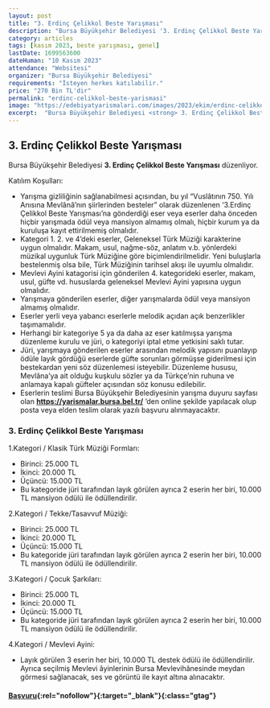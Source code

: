 ```yaml
---
layout: post
title: "3. Erdinç Çelikkol Beste Yarışması"
description: "Bursa Büyükşehir Belediyesi '3. Erdinç Çelikkol Beste Yarışması' düzenliyor."
category: articles
tags: [kasım 2023, beste yarışması, genel]
lastDate: 1699563600
dateHuman: "10 Kasım 2023"
attendance: "Websitesi"
organizer: "Bursa Büyükşehir Belediyesi"
requirements: "İsteyen herkes katılabilir."
price: "270 Bin TL'dir"
permalink: "erdinc-celikkol-beste-yarismasi"
image: "https://edebiyatyarismalari.com/images/2023/ekim/erdinc-celikkol-beste-yarismasi.jpg"
excerpt:  "Bursa Büyükşehir Belediyesi <strong> 3. Erdinç Çelikkol Beste Yarışması </strong> düzenliyor."
---
```


## 3. Erdinç Çelikkol Beste Yarışması
Bursa Büyükşehir Belediyesi **3. Erdinç Çelikkol Beste Yarışması** düzenliyor.  

Katılım Koşulları:
- Yarışma gizliliğinin sağlanabilmesi açısından, bu yıl “Vuslâtının 750. Yılı Anısına Mevlânâ’nın şiirlerinden besteler” olarak düzenlenen ‘3.Erdinç Çelikkol Beste Yarışması’na gönderdiği eser veya eserler daha önceden hiçbir yarışmada ödül veya mansiyon almamış olmalı, hiçbir kurum ya da kuruluşa kayıt ettirilmemiş olmalıdır.
- Kategori 1. 2. ve 4’deki eserler, Geleneksel Türk Müziği karakterine uygun olmalıdır. Makam, usul, nağme-söz, anlatım v.b. yönlerdeki müzikal uygunluk Türk Müziğine göre biçimlendirilmelidir. Yeni buluşlarla bestelenmiş olsa bile, Türk Müziğinin tarihsel akışı ile uyumlu olmalıdır.
- Mevlevi Ayini katagorisi için gönderilen 4. kategorideki eserler, makam, usul, güfte vd. hususlarda geleneksel Mevlevi Ayini yapısına uygun olmalıdır.
- Yarışmaya gönderilen eserler, diğer yarışmalarda ödül veya mansiyon almamış olmalıdır.
- Eserler yerli veya yabancı eserlerle melodik açıdan açık benzerlikler taşımamalıdır.
- Herhangi bir kategoriye 5 ya da daha az eser katılmışsa yarışma düzenleme kurulu ve jüri, o kategoriyi iptal etme yetkisini saklı tutar.
- Jüri, yarışmaya gönderilen eserler arasından melodik yapısını puanlayıp ödüle layık gördüğü eserlerde güfte sorunları görmüşse giderilmesi için bestekardan yeni söz düzenlemesi isteyebilir. Düzenleme hususu, Mevlâna’ya ait olduğu kuşkulu sözler ya da Türkçe’nin ruhuna ve anlamaya kapalı güfteler açısından söz konusu edilebilir. 
- Eserlerin teslimi Bursa Büyükşehir Belediyesinin yarışma duyuru sayfası olan **https://yarismalar.bursa.bel.tr/** ’den online şekilde yapılacak olup posta veya elden teslim olarak yazılı başvuru alınmayacaktır.


### 3. Erdinç Çelikkol Beste Yarışması
1.Kategori / Klasik Türk Müziği Formları:
- Birinci: 25.000 TL
- İkinci: 20.000 TL
- Üçüncü: 15.000 TL
- Bu kategoride jüri tarafından layık görülen ayrıca 2 eserin her biri, 10.000 TL mansiyon ödülü ile ödüllendirilir.

2.Kategori / Tekke/Tasavvuf Müziği:
- Birinci: 25.000 TL
- İkinci: 20.000 TL
- Üçüncü: 15.000 TL
- Bu kategoride jüri tarafından layık görülen ayrıca 2 eserin her biri, 10.000 TL mansiyon ödülü ile ödüllendirilir.

3.Kategori / Çocuk Şarkıları:
- Birinci: 25.000 TL
- İkinci: 20.000 TL
- Üçüncü: 15.000 TL
- Bu kategoride jüri tarafından layık görülen ayrıca 2 eserin her biri, 10.000 TL mansiyon ödülü ile ödüllendirilir.

4.Kategori / Mevlevi Ayini:
- Layık görülen 3 eserin her biri, 10.000 TL destek ödülü ile ödüllendirilir. Ayrıca seçilmiş Mevlevi âyinlerinin Bursa Mevlevihânesinde meydan görmesi sağlanacak, ses ve görüntü ile kayıt altına alınacaktır.


#### [Başvuru](https://yarismalar.bursa.bel.tr/?ref=edebiyatyarismalari.com){:rel="nofollow"}{:target="_blank"}{:class="gtag"}